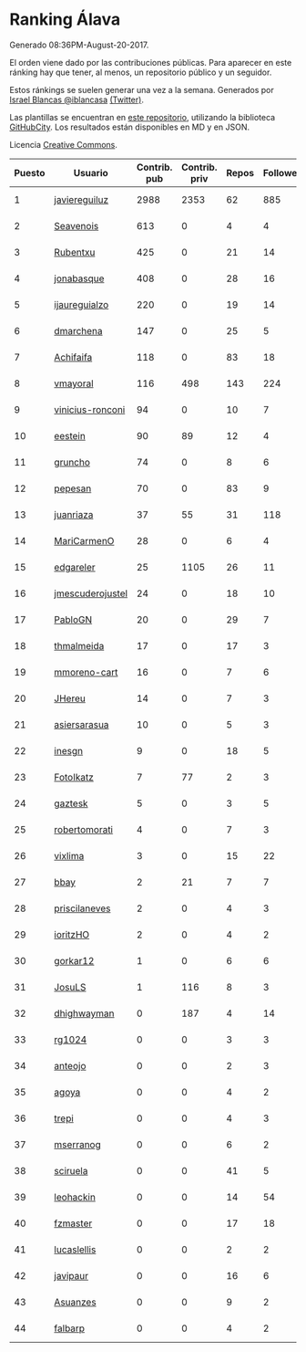 # Ranking Álava

Generado 08:36PM-August-20-2017.

El orden viene dado por las contribuciones públicas. Para aparecer en este ránking hay que tener, al menos, un repositorio público y un seguidor.

Estos ránkings se suelen generar una vez a la semana. Generados por [Israel Blancas @iblancasa](https://github.com/iblancasa/) [(Twitter)](https://twitter.com/iblancasa).

Las plantillas se encuentran en [este repositorio](https://github.com/iblancasa/GH-Spanish-Ranking), utilizando la biblioteca [GitHubCity](https://github.com/iblancasa/GitHubCity). Los resultados están disponibles en MD y en JSON.

Licencia [Creative Commons](https://creativecommons.org/licenses/by/4.0/).

| Puesto   |  Usuario  | Contrib. pub | Contrib. priv |Repos| Followers | Desde |  Avatar  |
|----------|-----------|--------------|---------------|-----|-----------|-------|----------|
|1|[javiereguiluz](https://github.com/javiereguiluz)|2988|2353|62|885|2009-04-13|![javiereguiluz](https://avatars0.githubusercontent.com/u/73419)|
|2|[Seavenois](https://github.com/Seavenois)|613|0|4|4|2013-09-30|![Seavenois](https://avatars3.githubusercontent.com/u/5575437)|
|3|[Rubentxu](https://github.com/Rubentxu)|425|0|21|14|2011-02-07|![Rubentxu](https://avatars0.githubusercontent.com/u/604924)|
|4|[jonabasque](https://github.com/jonabasque)|408|0|28|16|2012-05-05|![jonabasque](https://avatars3.githubusercontent.com/u/1707606)|
|5|[ijaureguialzo](https://github.com/ijaureguialzo)|220|0|19|14|2014-02-21|![ijaureguialzo](https://avatars0.githubusercontent.com/u/6746736)|
|6|[dmarchena](https://github.com/dmarchena)|147|0|25|5|2013-02-18|![dmarchena](https://avatars0.githubusercontent.com/u/3629385)|
|7|[Achifaifa](https://github.com/Achifaifa)|118|0|83|18|2013-11-18|![Achifaifa](https://avatars1.githubusercontent.com/u/5968349)|
|8|[vmayoral](https://github.com/vmayoral)|116|498|143|224|2012-01-24|![vmayoral](https://avatars2.githubusercontent.com/u/1375246)|
|9|[vinicius-ronconi](https://github.com/vinicius-ronconi)|94|0|10|7|2016-02-02|![vinicius-ronconi](https://avatars0.githubusercontent.com/u/17026616)|
|10|[eestein](https://github.com/eestein)|90|89|12|4|2012-07-27|![eestein](https://avatars2.githubusercontent.com/u/2049255)|
|11|[gruncho](https://github.com/gruncho)|74|0|8|6|2010-08-08|![gruncho](https://avatars0.githubusercontent.com/u/357635)|
|12|[pepesan](https://github.com/pepesan)|70|0|83|9|2011-07-15|![pepesan](https://avatars2.githubusercontent.com/u/917451)|
|13|[juanriaza](https://github.com/juanriaza)|37|55|31|118|2011-01-09|![juanriaza](https://avatars2.githubusercontent.com/u/554079)|
|14|[MariCarmenO](https://github.com/MariCarmenO)|28|0|6|4|2016-02-11|![MariCarmenO](https://avatars1.githubusercontent.com/u/17174740)|
|15|[edgareler](https://github.com/edgareler)|25|1105|26|11|2011-01-07|![edgareler](https://avatars1.githubusercontent.com/u/552391)|
|16|[jmescuderojustel](https://github.com/jmescuderojustel)|24|0|18|10|2013-06-20|![jmescuderojustel](https://avatars3.githubusercontent.com/u/4746474)|
|17|[PabloGN](https://github.com/PabloGN)|20|0|29|7|2014-02-04|![PabloGN](https://avatars3.githubusercontent.com/u/6580044)|
|18|[thmalmeida](https://github.com/thmalmeida)|17|0|17|3|2011-09-19|![thmalmeida](https://avatars0.githubusercontent.com/u/1062585)|
|19|[mmoreno-cart](https://github.com/mmoreno-cart)|16|0|7|6|2014-02-04|![mmoreno-cart](https://avatars3.githubusercontent.com/u/6586794)|
|20|[JHereu](https://github.com/JHereu)|14|0|7|3|2014-04-08|![JHereu](https://avatars0.githubusercontent.com/u/7224058)|
|21|[asiersarasua](https://github.com/asiersarasua)|10|0|5|3|2013-01-06|![asiersarasua](https://avatars1.githubusercontent.com/u/3200264)|
|22|[inesgn](https://github.com/inesgn)|9|0|18|5|2014-04-26|![inesgn](https://avatars2.githubusercontent.com/u/7416721)|
|23|[FotoIkatz](https://github.com/FotoIkatz)|7|77|2|3|2015-11-19|![FotoIkatz](https://avatars0.githubusercontent.com/u/15926085)|
|24|[gaztesk](https://github.com/gaztesk)|5|0|3|5|2012-11-20|![gaztesk](https://avatars0.githubusercontent.com/u/2839170)|
|25|[robertomorati](https://github.com/robertomorati)|4|0|7|3|2013-02-02|![robertomorati](https://avatars2.githubusercontent.com/u/3457738)|
|26|[vixlima](https://github.com/vixlima)|3|0|15|22|2009-08-08|![vixlima](https://avatars0.githubusercontent.com/u/113282)|
|27|[bbay](https://github.com/bbay)|2|21|7|7|2013-06-20|![bbay](https://avatars3.githubusercontent.com/u/4747724)|
|28|[priscilaneves](https://github.com/priscilaneves)|2|0|4|3|2014-04-03|![priscilaneves](https://avatars3.githubusercontent.com/u/7153399)|
|29|[ioritzHO](https://github.com/ioritzHO)|2|0|4|2|2012-08-19|![ioritzHO](https://avatars1.githubusercontent.com/u/2179398)|
|30|[gorkar12](https://github.com/gorkar12)|1|0|6|6|2013-09-25|![gorkar12](https://avatars0.githubusercontent.com/u/5543281)|
|31|[JosuLS](https://github.com/JosuLS)|1|116|8|3|2015-03-31|![JosuLS](https://avatars2.githubusercontent.com/u/11742363)|
|32|[dhighwayman](https://github.com/dhighwayman)|0|187|4|14|2009-04-10|![dhighwayman](https://avatars2.githubusercontent.com/u/72442)|
|33|[rg1024](https://github.com/rg1024)|0|0|3|3|2010-05-02|![rg1024](https://avatars0.githubusercontent.com/u/262476)|
|34|[anteojo](https://github.com/anteojo)|0|0|2|3|2009-04-06|![anteojo](https://avatars1.githubusercontent.com/u/70954)|
|35|[agoya](https://github.com/agoya)|0|0|4|2|2012-02-03|![agoya](https://avatars3.githubusercontent.com/u/1406621)|
|36|[trepi](https://github.com/trepi)|0|0|4|3|2011-04-27|![trepi](https://avatars0.githubusercontent.com/u/755738)|
|37|[mserranog](https://github.com/mserranog)|0|0|6|2|2012-04-17|![mserranog](https://avatars1.githubusercontent.com/u/1651085)|
|38|[sciruela](https://github.com/sciruela)|0|0|41|5|2011-03-23|![sciruela](https://avatars0.githubusercontent.com/u/685716)|
|39|[leohackin](https://github.com/leohackin)|0|0|14|54|2009-08-17|![leohackin](https://avatars0.githubusercontent.com/u/116130)|
|40|[fzmaster](https://github.com/fzmaster)|0|0|17|18|2010-04-01|![fzmaster](https://avatars1.githubusercontent.com/u/235282)|
|41|[lucaslellis](https://github.com/lucaslellis)|0|0|2|2|2009-07-12|![lucaslellis](https://avatars2.githubusercontent.com/u/104232)|
|42|[javipaur](https://github.com/javipaur)|0|0|16|6|2013-02-06|![javipaur](https://avatars1.githubusercontent.com/u/3490928)|
|43|[Asuanzes](https://github.com/Asuanzes)|0|0|9|2|2013-05-12|![Asuanzes](https://avatars0.githubusercontent.com/u/4410315)|
|44|[falbarp](https://github.com/falbarp)|0|0|4|2|2013-05-27|![falbarp](https://avatars1.githubusercontent.com/u/4542512)|

